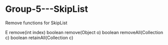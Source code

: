 # Group-5---SkipList
Remove functions for SkipList

E remove(int index)
boolean remove(Object o)
boolean removeAll(Collection c)
boolean retainAll(Collection c)
